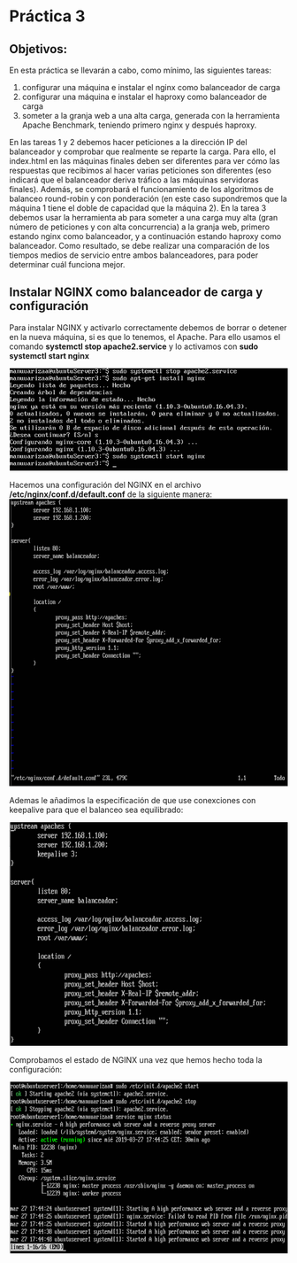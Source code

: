 # Práctica 3

## Objetivos:
En esta práctica se llevarán a cabo, como mínimo, las siguientes tareas:
1. configurar una máquina e instalar el nginx como balanceador de carga
2. configurar una máquina e instalar el haproxy como balanceador de carga
3. someter a la granja web a una alta carga, generada con la herramienta Apache Benchmark, teniendo primero nginx y después haproxy.

En las tareas 1 y 2 debemos hacer peticiones a la dirección IP del balanceador y comprobar que realmente se reparte la carga. Para ello, el index.html en las máquinas finales deben ser diferentes para ver cómo las respuestas que recibimos al hacer varias peticiones son diferentes (eso indicará que el balanceador deriva tráfico a las máquinas servidoras finales). Además, se comprobará el funcionamiento de los algoritmos de balanceo round-robin y con ponderación (en este caso supondremos que la máquina 1 tiene el doble de capacidad que la máquina 2).
En la tarea 3 debemos usar la herramienta ab para someter a una carga muy alta (gran número de peticiones y con alta concurrencia) a la granja web, primero estando nginx como balanceador, y a continuación estando haproxy como balanceador. Como resultado, se debe realizar una comparación de los tiempos medios de servicio entre ambos balanceadores, para poder determinar cuál funciona mejor.

## Instalar NGINX como balanceador de carga y configuración
Para instalar NGINX y activarlo correctamente debemos de borrar o detener en la nueva máquina, si es que lo tenemos, el Apache.
Para ello usamos el comando **systemctl stop apache2.service**
y lo activamos con **sudo systemctl start nginx**

![imagen](https://github.com/manuuarizaa/SWAP/blob/master/practica3/DetenerApacheYactivarNginX.png)

Hacemos una configuración del NGINX en el archivo **/etc/nginx/conf.d/default.conf** de la siguiente manera:
![imagen](https://github.com/manuuarizaa/SWAP/blob/master/practica3/configuracionNGINX.png)


Ademas le añadimos la especificación de que use conexciones con keepalive para que el balanceo sea equilibrado:

![imagen](https://github.com/manuuarizaa/SWAP/blob/master/practica3/NGINXkeepalive.png)

Comprobamos el estado de NGINX una vez que hemos hecho toda la configuración:

![imagen](https://github.com/manuuarizaa/SWAP/blob/master/practica3/statusNginx.png)





